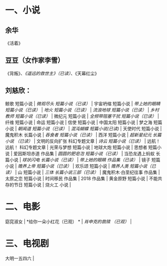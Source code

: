 # 一、小说
## 余华 
 《活着》
## 豆豆（女作家李雪）
 《背叛》、*《遥远的救世主》（已读）*、《天幕红尘》 
## 刘慈欣：
 鲸歌 短篇小说 | *微观尽头 短篇小说（已读）* | 宇宙坍缩 短篇小说 | *带上她的眼睛 短篇小说（已读）* | 
 *地火 短篇小说（已读）* | *流浪地球 短篇小说（已读）* | *乡村教师 短篇小说（已读）* | 微纪元 短篇小说 |
 *全频带阻塞干扰 短篇小说（已读）* | 纤维 短篇小说 | 命运 短篇小说 | 信使 短篇小说 |
 中国太阳 短篇小说 | 梦之海 短篇小说 | *朝闻道 短篇小说（已读）* | *混沌蝴蝶 短篇小说(已读)* |
 天使时代 短篇小说 | 魔鬼积木 长篇小说 | *吞食者 短篇小说（已读）* | 西洋 短篇小说 |
 *超新星纪元 长篇小说 （已读）* | 文明的反向扩张 科幻专题文章 | *诗云 短篇小说（已读）* | 远航！远航！ 科幻专题文章 |
 光荣与梦想 短篇小说 | 地球大炮 短篇小说 | 思想者 短篇小说 | 爱因斯坦赤道 作品集 | *圆圆的肥皂泡 短篇小说（已读）* |
 当恐龙遇上蚂蚁 长篇小说 | *球状闪电 长篇小说（已读）*  |  *带上她的眼睛 作品集（已读）* | 镜子 短篇小说 |
 *赡养上帝 短篇小说（已读）* | 欢乐颂 短篇小说 | *赡养人类 短篇小说（已读）* | 山 短篇小说 |
 *三体 长篇小说三部（已读）* | 魔鬼积木·白垩纪往事 作品集 | 太原之恋 短篇小说 | 时间移民 作品集 |
 2018 作品集 | 黄金原野 短篇小说 | 不能共存的节日 短篇小说 | 烧火工 小说 |
 # 二、电影
窈窕淑女 |  *给你一朵小红花（已观） * | *肖申克的救赎 （已观）* | 
 # 三、电视剧
大明一五四六 | 
